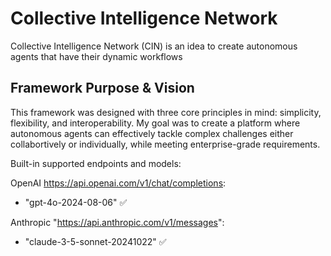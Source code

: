# Collective Intelligence Network

Collective Intelligence Network (CIN) is an idea to create autonomous agents that have their dynamic workflows


## Framework Purpose & Vision

This framework was designed with three core principles in mind: simplicity, flexibility, and interoperability. My goal was to create a platform where autonomous agents can effectively tackle complex challenges either collabortively or individually, while meeting enterprise-grade requirements.

Built-in supported endpoints and models:

OpenAI https://api.openai.com/v1/chat/completions:

- "gpt-4o-2024-08-06" ✅


Anthropic "https://api.anthropic.com/v1/messages":

- "claude-3-5-sonnet-20241022" ✅
